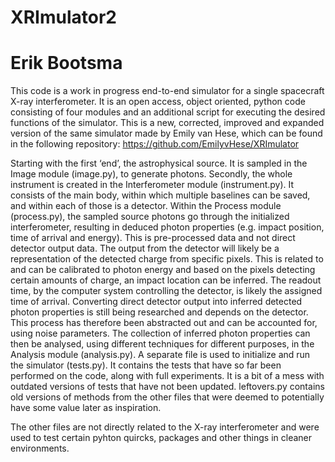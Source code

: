 # XRImulator2

# Erik Bootsma

This code is a work in progress end-to-end simulator for a single spacecraft X-ray interferometer. It is an open access, object oriented, python code consisting of four modules and an additional script for executing the desired functions of the simulator. This is a new, corrected, improved and expanded version of the same simulator made by Emily van Hese, which can be found in the following repository: https://github.com/EmilyvHese/XRImulator

Starting with the first ‘end’, the astrophysical source. It is sampled in the Image module (image.py), to generate photons.
Secondly, the whole instrument is created in the Interferometer module (instrument.py). It consists of the main body, within which multiple baselines can be saved, and within each of those is a detector.
Within the Process module (process.py), the sampled source photons go through the initialized interferometer, resulting in deduced photon properties (e.g. impact position, time of arrival and energy). This is pre-processed data and not direct detector output data. The output from the detector will likely be a representation of the detected charge from specific pixels. This is related to and can be calibrated to photon energy and based on the pixels detecting certain amounts of charge, an impact location can be inferred. The readout time, by the computer system controlling the detector, is likely the assigned time of arrival. Converting direct detector output into inferred detected photon properties is still being researched and depends on the detector. This process has therefore been abstracted out and can be accounted for, using noise parameters.
The collection of inferred photon properties can then be analysed, using different techniques for different purposes, in the Analysis module (analysis.py).
A separate file is used to initialize and run the simulator (tests.py). It contains the tests that have so far been performed on the code, along with full experiments. It is a bit of a mess with outdated versions of tests that have not been updated.
leftovers.py contains old versions of methods from the other files that were deemed to potentially have some value later as inspiration.

The other files are not directly related to the X-ray interferometer and were used to test certain pyhton quircks, packages and other things in cleaner environments.
